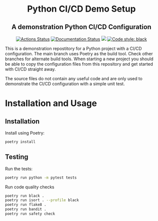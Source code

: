 <h1 align="center">Python CI/CD Demo Setup</h1>
<h2 align="center">A demonstration Python CI/CD Configuration</h2>
<p align="center">
<a href="https://github.com/Matthew-Redrup/python-cicd-demo/actions"><img alt="Actions Status" src="https://github.com/Matthew-Redrup/python-cicd-demo/actions/workflows/test.yml/badge.svg"></a>
<a href='https://python-cicd-demo.readthedocs.io/en/latest/?badge=latest'>
    <img src='https://readthedocs.org/projects/python-cicd-demo/badge/?version=latest' alt='Documentation Status' /></a>
<a href="https://codecov.io/gh/Matthew-Redrup/python-cicd-demo" > 
<img src="https://codecov.io/gh/Matthew-Redrup/python-cicd-demo/graph/badge.svg?token=4X9WNUJ49K"/></a>
<a href="https://github.com/psf/black"><img alt="Code style: black" src="https://img.shields.io/badge/code%20style-black-000000.svg"></a>
</p>


This is a demonstration repostitory for a Python project with a CI/CD configuration. The main branch uses Poetry as the build tool. Check other branches for alternate build tools. When starting a new project you should be able to copy the configuration files from this repository and get started with CI/CD straight away.

The source files do not contain any useful code and are only used to demonstrate the CI/CD configuration with a simple unit test.


# Installation and Usage

## Installation

Install using Poetry:
```bash
poetry install
```

## Testing

Run the tests:
```bash
poetry run python -m pytest tests
```

Run code quality checks
```bash
poetry run black .
poetry run isort . --profile black
poetry run flake8 .
poetry run bandit .
poetry run safety check
```
